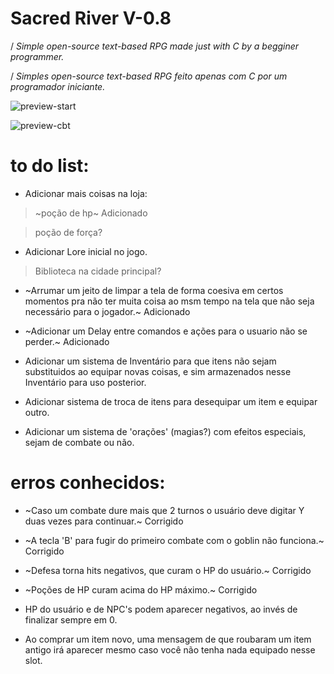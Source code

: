 # Sacred River V-0.8

/ *Simple open-source text-based RPG made just with C by a begginer programmer.*

/ *Simples open-source text-based RPG feito apenas com C por um programador iniciante.*

![preview-start](https://i.imgur.com/RVEaqZA.png)

![preview-cbt](https://i.imgur.com/VWgAGGm.png)

# to do list:



- Adicionar mais coisas na loja:
 > ~poção de hp~ Adicionado
 
 > poção de força?

- Adicionar Lore inicial no jogo.
 > Biblioteca na cidade principal?

- ~Arrumar um jeito de limpar a tela de forma coesiva  em certos momentos pra não ter muita coisa ao msm tempo na tela que não seja necessário para o jogador.~ Adicionado

- ~Adicionar um Delay entre comandos e ações para o usuario não se perder.~ Adicionado

- Adicionar um sistema de Inventário para que itens não sejam substituidos ao equipar novas coisas, e sim armazenados nesse Inventário para uso posterior.

- Adicionar sistema de troca de itens para desequipar um item e equipar outro.

- Adicionar um sistema de 'orações' (magias?) com efeitos especiais, sejam de combate ou não.

# erros conhecidos:

- ~Caso um combate dure mais que 2 turnos o usuário deve digitar Y duas vezes para continuar.~ Corrigido
 
- ~A tecla 'B' para fugir do primeiro combate com o goblin não funciona.~ Corrigido

- ~Defesa torna hits negativos, que curam o HP do usuário.~ Corrigido

- ~Poções de HP curam acima do HP máximo.~ Corrigido

- HP do usuário e de NPC's podem aparecer negativos, ao invés de finalizar sempre em 0.

- Ao comprar um item novo, uma mensagem de que roubaram um item antigo irá aparecer mesmo caso você não tenha nada equipado nesse slot.
